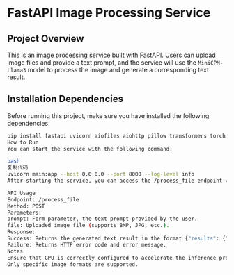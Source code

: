 # FastAPI Image Processing Service

## Project Overview

This is an image processing service built with FastAPI. Users can upload image files and provide a text prompt, and the service will use the `MiniCPM-Llama3` model to process the image and generate a corresponding text result.

## Installation Dependencies

Before running this project, make sure you have installed the following dependencies:

```bash
pip install fastapi uvicorn aiofiles aiohttp pillow transformers torch
How to Run
You can start the service with the following command:

bash
复制代码
uvicorn main:app --host 0.0.0.0 --port 8000 --log-level info
After starting the service, you can access the /process_file endpoint via a POST request.

API Usage
Endpoint: /process_file
Method: POST
Parameters:
prompt: Form parameter, the text prompt provided by the user.
file: Uploaded image file (supports BMP, JPG, etc.).
Response:
Success: Returns the generated text result in the format {"results": {"generated_text": "..."}}.
Failure: Returns HTTP error code and error message.
Notes
Ensure that GPU is correctly configured to accelerate the inference process.
Only specific image formats are supported.
